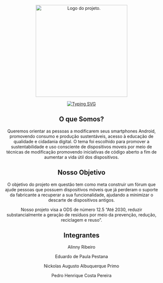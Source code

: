 <div align="center">
  <p>
	<picture>
    		<source srcset="assets/logo.png" width="300px">
    		<img alt="Logo do projeto.">
	</picture>
  </p>
  <a href="https://git.io/typing-svg"><img src="https://readme-typing-svg.herokuapp.com?font=Fira+Code&pause=1000&color=3DA639&center=true&vCenter=true&width=435&lines=Bem+vindo+ao+projeto+OpenDroid!!!" alt="Typing SVG" /></a>
</div>
<div align="center">
	<h2>O que Somos?</h2>
	<p>Queremos orientar as pessoas a modificarem seus smartphones Android, promovendo consumo e produção sustentáveis, acesso à educação de qualidade e cidadania digital. O tema foi escolhido para promover a sustentabilidade e uso consciente de dispositivos moveis por meio de técnicas de modificação promovendo iniciativas de código aberto a fim de aumentar a vida útil dos dispositivos.</p>
  <h2>Nosso Objetivo</h2>
	<p>O objetivo do projeto em questão tem como meta construir um fórum que ajude pessoas que possuem dispositivos móveis que já perderam o suporte da fabricante a recuperar a sua funcionalidade, ajudando a minimizar o descarte de dispositivos antigos.</p>
	<p>Nosso projeto visa a ODS de número 12.5 “Até 2030, reduzir substancialmente a geração de resíduos por meio da prevenção, redução, reciclagem e reuso”.</p>
</div>

<div align="center">
  <h2>Integrantes</h2>
  <p>Alinny Ribeiro</p>
  <p>Eduardo de Paula Pestana</p>
  <p>Nickolas Augusto Albuquerque Primo</p>
  <p>Pedro Henrique Costa Pereira</p>
</div>
